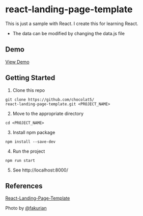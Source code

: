 # react-landing-page-template
This is just a sample with React. I create this for learning React.

* The data can be modified by changing the data.js file

## Demo

[View Demo](https://chocolat5.github.io/react-landing-page-template/)

## Getting Started

1. Clone this repo

```
git clone https://github.com/chocolat5/
react-landing-page-template.git <PROJECT_NAME>
```

2. Move to the appropriate directory

```
cd <PROJECT_NAME>
```

3. Install npm package
```
npm install --save-dev
```

4. Run the project
```
npm run start
```

5. See http://localhost:8000/


## References

[React-Landing-Page-Template](https://github.com/issaafalkattan/React-Landing-Page-Template)

Photo by [@fakurian](https://unsplash.com/@fakurian)
